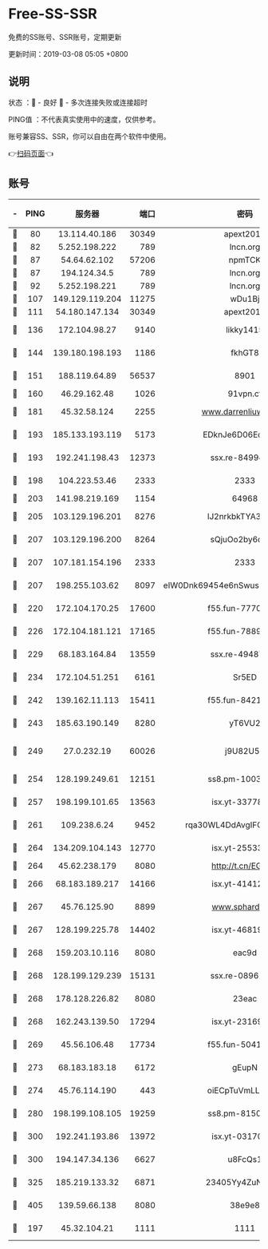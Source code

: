 # Free-SS-SSR

免费的SS账号、SSR账号，定期更新

更新时间：2019-03-08 05:05 +0800

## 说明

状态     ：🙂 - 良好 🙁 - 多次连接失败或连接超时

PING值   ：不代表真实使用中的速度，仅供参考。

账号兼容SS、SSR，你可以自由在两个软件中使用。

👉[扫码页面](https://liesauer.github.io/Free-SS-SSR/)👈

## 账号

|-|PING|服务器|端口|密码|加密方式|区域|
|:----:|:----:|:-----:|-----:|:----:|:----:|:----:|
|🙂|80|13.114.40.186|30349|apext2019|chacha20|JP|
|🙂|82|5.252.198.222|789|lncn.org|rc4|JP|
|🙂|87|54.64.62.102|57206|npmTCK|rc4-md5|JP|
|🙂|87|194.124.34.5|789|lncn.org|rc4|JP|
|🙂|92|5.252.198.221|789|lncn.org|rc4|JP|
|🙂|107|149.129.119.204|11275|wDu1Bj|rc4-md5|HK|
|🙂|111|54.180.147.134|30349|apext2019|chacha20|KR|
|🙂|136|172.104.98.27|9140|likky1415|aes-256-cfb|JP|
|🙂|144|139.180.198.193|1186|fkhGT8|aes-256-cfb|JP|
|🙂|151|188.119.64.89|56537|8901|aes-256-cfb|RU|
|🙂|160|46.29.162.48|1026|91vpn.cf|rc4-md5|RU|
|🙂|181|45.32.58.124|2255|www.darrenliuwei.com|aes-256-cfb|JP|
|🙂|193|185.133.193.119|5173|EDknJe6D06EoWDaw|aes-256-cfb|US|
|🙂|193|192.241.198.43|12373|ssx.re-84994554|aes-256-cfb|US|
|🙂|198|104.223.53.46|2333|2333|aes-256-cfb|US|
|🙂|203|141.98.219.169|1154|64968|chacha20|US|
|🙂|205|103.129.196.201|8276|lJ2nrkbkTYA30wv0|aes-256-cfb|US|
|🙂|207|103.129.196.200|8264|sQjuOo2by6oftqlp|aes-256-cfb|CN|
|🙂|207|107.181.154.196|2333|2333|aes-256-cfb|US|
|🙂|207|198.255.103.62|8097|eIW0Dnk69454e6nSwuspv9DmS201tQ0D|aes-256-cfb|US|
|🙂|220|172.104.170.25|17600|f55.fun-77704492|aes-256-cfb|SG|
|🙂|226|172.104.181.121|17165|f55.fun-78892588|aes-256-cfb|SG|
|🙂|229|68.183.164.84|13559|ssx.re-49487993|aes-256-cfb|US|
|🙂|234|172.104.51.251|6161|Sr5ED|aes-256-cfb|SG|
|🙂|242|139.162.11.113|15411|f55.fun-84218375|aes-256-cfb|SG|
|🙂|243|185.63.190.149|8280|yT6VU2|aes-256-cfb|RU|
|🙂|249|27.0.232.19|60026|j9U82U53|xchacha20-ietf-poly1305|HK|
|🙂|254|128.199.249.61|12151|ss8.pm-10038971|aes-256-cfb|SG|
|🙂|257|198.199.101.65|13563|isx.yt-33778522|aes-256-cfb|US|
|🙂|261|109.238.6.24|9452|rqa30WL4DdAvgIFG6Fs3znzTa|aes-256-cfb|FR|
|🙂|264|134.209.104.143|12770|isx.yt-25533244|aes-256-cfb|SG|
|🙂|264|45.62.238.179|8080|http://t.cn/EGJIyrl|rc4-md5|CA|
|🙂|266|68.183.189.217|14166|isx.yt-41412317|aes-256-cfb|SG|
|🙂|267|45.76.125.90|8899|www.sphard.com|aes-256-cfb|AU|
|🙂|267|128.199.225.78|14402|isx.yt-46819903|aes-256-cfb|SG|
|🙂|268|159.203.10.116|8080|eac9d|aes-256-cfb|CA|
|🙂|268|128.199.129.239|15131|ssx.re-08961164|aes-256-cfb|SG|
|🙂|268|178.128.226.82|8080|23eac|aes-256-cfb|CA|
|🙂|268|162.243.139.50|17294|isx.yt-23169246|aes-256-cfb|US|
|🙂|269|45.56.106.48|17734|f55.fun-50419069|aes-256-cfb|US|
|🙂|273|68.183.183.18|6172|gEupN|aes-256-cfb|SG|
|🙂|274|45.76.114.190|443|oiECpTuVmLLxk4Ts|aes-256-cfb|AU|
|🙂|280|198.199.108.105|19259|ss8.pm-81509933|aes-256-cfb|US|
|🙂|300|192.241.193.86|13972|isx.yt-03170205|aes-256-cfb|US|
|🙂|300|194.147.34.136|6627|u8FcQs1|aes-256-cfb|RU|
|🙂|325|185.219.133.32|6871|23405Yy4ZuNu0pSi|aes-256-cfb|TR|
|🙂|405|139.59.66.138|8080|38e9e8|aes-256-cfb|IN|
|🙂|197|45.32.104.21|1111|1111|aes-256-cfb|SG|
